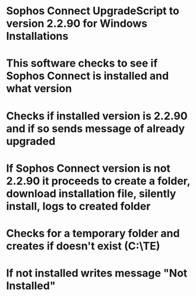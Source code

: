 # Sophos Connect UpgradeScript to version 2.2.90 for Windows Installations

# This software checks to see if Sophos Connect is installed and what version

# Checks if installed version is 2.2.90 and if so sends message of already upgraded

# If Sophos Connect version is not 2.2.90 it proceeds to create a folder, download installation file, silently install, logs to created folder

# Checks for a temporary folder and creates if doesn't exist (C:\TE)

# If not installed writes message "Not Installed"
